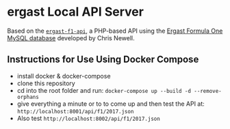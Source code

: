 # ergast Local API Server

Based on the [`ergast-f1-api`](https://github.com/jcnewell/ergast-f1-api), a PHP-based API using the [Ergast Formula One MySQL database](http://ergast.com/mrd/) developed by Chris Newell.

## Instructions for Use Using Docker Compose

- install docker & docker-compose
- clone this repository
- cd into the root folder and run: `docker-compose up --build -d --remove-orphans`
- give everything a minute or to to come up and then test the API at: `http://localhost:8001/api/f1/2017.json`
- Also test `http://localhost:8002/api/f1/2017.json`
